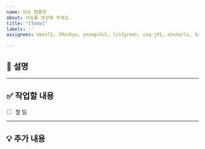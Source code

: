 ```yaml
---
name: 이슈 템플릿
about: 이슈를 생성해 주세요.
title: "[Todo]"
labels: ''
assignees: Umin73, JMinkyu, yeongchul, listgreen, coq-j01, onxtorlo, SoSo12121212

---
```


## 📝 설명

---

## ✅ 작업할 내용
- [ ] 할 일

---

## 💡 추가 내용
